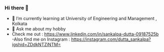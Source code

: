 ### Hi there 👋

- 🌱 I’m currently learning at University of Engineering and Management , Kolkata
- 💬 Ask me about my hobby 
- Check me out : https://www.linkedin.com/in/sankalpa-dutta-09187525b
-Also find me on Instagram : https://instagram.com/dutta_sankalpa?igshid=ZDdkNTZiNTM=
<!--
**SankalpaDutta012/SankalpaDutta012** is a ✨ _special_ ✨ repository because its `README.md` (this file) appears on your GitHub profile.

Here are some ideas to get you started:

- 🔭 I’m currently working on ...
- 🌱 I’m currently learning ...
- 👯 I’m looking to collaborate on ...
- 🤔 I’m looking for help with ...
- 💬 Ask me about ...
- 📫 How to reach me: ...
- 😄 Pronouns: ...
- ⚡ Fun fact: ...
-->
